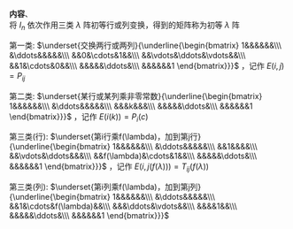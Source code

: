 **内容**、  
将 $I_n$ 依次作用三类 $\lambda$ 阵初等行或列变换，得到的矩阵称为初等 $\lambda$ 阵  
  
第一类:  $\underset{交换两行或两列}{\underline{\begin{bmatrix}  
1&&&&&&\\\  
&\ddots&&&&&\\\  
&&0&\cdots&1&&\\\  
&&\vdots&\ddots&\vdots&&\\\  
&&1&\cdots&0&&\\\  
&&&&&\ddots&\\\  
&&&&&&1  
\end{bmatrix}}}$ ，记作 $E(i,j)=P_{ij}$   
  
第二类:  $\underset{某行或某列乘非零常数}{\underline{\begin{bmatrix}  
1&&&&&&\\\  
&\ddots&&&&&\\\  
&&&k&&&\\\  
&&&&&\ddots&\\\  
&&&&&&1  
\end{bmatrix}}}$ ，记作 $E(i(k))=P_i(c)$   
  
第三类(行):  $\underset{第i行乘f(\lambda)，加到第j行}{\underline{\begin{bmatrix}  
1&&&&&&\\\  
&\ddots&&&&&\\\  
&&1&&&&\\\  
&&\vdots&\ddots&&&\\\  
&&f(\lambda)&\cdots&1&&\\\  
&&&&&\ddots&\\\  
&&&&&&1  
\end{bmatrix}}}$ ，记作 $E(i,j(f(\lambda)))=T_{ij}(f(\lambda))$   
  
第三类(列):  $\underset{第i列乘f(\lambda)，加到第j列}{\underline{\begin{bmatrix}  
1&&&&&&\\\  
&\ddots&&&&&\\\  
&&1&\cdots&f(\lambda)&&\\\  
&&&\ddots&\vdots&&\\\  
&&&&1&&\\\  
&&&&&\ddots&\\\  
&&&&&&1  
\end{bmatrix}}}$   
